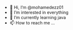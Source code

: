 - 👋 Hi, I’m @mohamedezz01
- 👀 I’m interested in everything
- 🌱 I’m currently learning java
- 📫 How to reach me ...

<!---
mohamedezz01/mohamedezz01 is a ✨ special ✨ repository because its `README.md` (this file) appears on your GitHub profile.
You can click the Preview link to take a look at your changes.
--->
